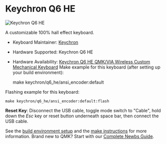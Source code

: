 # Keychron Q6 HE

![Keychron Q6 HE](https://cdn.shopify.com/s/files/1/0059/0630/1017/files/Keychron-Q6-HE-Wireless-QMK-Custom-Magnetic-Switch-Keyboard-White.jpg)

A customizable 100% hall effect keyboard.

* Keyboard Maintainer: [Keychron](https://github.com/keychron)
* Hardware Supported: Keychron Q6 HE
* Hardware Availability: [Keychron Q6 HE QMK/VIA Wireless Custom Mechanical Keyboard](https://www.keychron.com/products/keychron-q6-he-qmk-wireless-custom-keyboard)
  Make example for this keyboard (after setting up your build environment):

    make keychron/q6_he/ansi_encoder:default

Flashing example for this keyboard:

    make keychron/q6_he/ansi_encoder:default:flash

**Reset Key**: Disconnect the USB cable, toggle mode switch to "Cable", hold down the *Esc* key or reset button underneath space bar, then connect the USB cable.

See the [build environment setup](https://docs.qmk.fm/#/getting_started_build_tools) and the [make instructions](https://docs.qmk.fm/#/getting_started_make_guide) for more information. Brand new to QMK? Start with our [Complete Newbs Guide](https://docs.qmk.fm/#/newbs).
